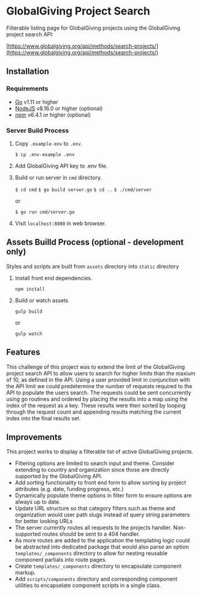 # GlobalGiving Project Search

Filterable listing page for GlobalGiving projects using the GlobalGiving project search API:

[https://www.globalgiving.org/api/methods/search-projects/](https://www.globalgiving.org/api/methods/search-projects/)

## Installation

### Requirements

* [Go](https://golang.org/dl/) v1.11 or higher
* [NodeJS](https://nodejs.org/en/) v8.16.0 or higher (optional)
* [npm](https://www.npmjs.com/get-npm) v6.4.1 or higher (optional)

### Server Build Process

1. Copy `.example-env` to `.env`.

    `$ cp .env-example .env`

2. Add GlobalGiving API key to .env file.

3. Build or run server in `cmd` directory.

    `$ cd cmd`
    `$ go build server.go`
    `$ cd ..`
    `$ ./cmd/server`

    or

    `$ go run cmd/server.go`

4. Visit `localhost:8080` in web browser.

## Assets Builld Process (optional - development only)

Styles and scripts are built from `assets` directory into `static` directory

1. Install front end dependencies.

    `npm install`

2. Build or watch assets

    `gulp build`

    or

    `gulp watch`

## Features

This challenge of this project was to extend the limit of the GlobalGiving project search API to allow users to search for higher limits than the maxium of 10, as defined in the API. Using a user provided limit in conjunction with the API limit we could predetermine the number of requests required to the API to populate the users search. The requests could be sent concurrently using go routines and ordered by placing the results into a map using the index of the request as a key. These results were then sorted by looping through the request count and appending results matching the current index into the final results set.

## Improvements

This project works to display a filterable list of active GlobalGiving projects.

* Filtering options are limited to search input and theme. Consider extending to country and organization since those are directly supported by the GlobalGiving API.
* Add sorting functionality to front end form to allow sorting by project attributes (e.g. date, funding progress, etc.)
* Dynamically populate theme options in filter form to ensure options are always up to date.
* Update URL structure so that category filters such as theme and organization would user path slugs instead of query string parameters for better looking URLs
* The server currently routes all requests to the projects handler. Non-supported routes should be sent to a 404 handler.
* As more routes are added to the application the templating logic could be abstracted into dedicated package that would also parse an option `templates/_components` directory to allow for nesting reusable component partials into route pages.
* Create `templates/_components` directory to encapsulate component markup.
* Add `scripts/components` directory and corresponding component utilities to encapselate component scripts in a single class.
